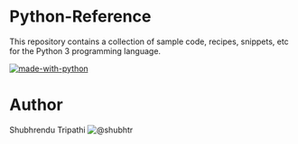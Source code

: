 # Python-Reference
This repository contains a collection of sample code, recipes, snippets, etc for the Python 3 programming language.

[![made-with-python](https://img.shields.io/badge/Made%20with-Python-1f425f.svg)](https://www.python.org/)

# Author
Shubhrendu Tripathi
![@shubhtr](https://img.shields.io/twitter/follow/shubhtr.svg?style=social&label=Follow%20@shubhtr)


